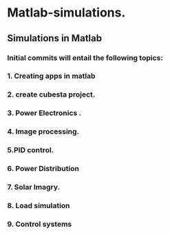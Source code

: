 # Matlab-simulations.
## Simulations in Matlab
### Initial commits  will entail the following topics: 
### 1. Creating apps in matlab
### 2. create  cubesta project.
### 3. Power Electronics .
### 4. Image processing.
### 5.PID control.
### 6. Power Distribution 
### 7. Solar Imagry.
### 8. Load simulation 
### 9. Control systems
